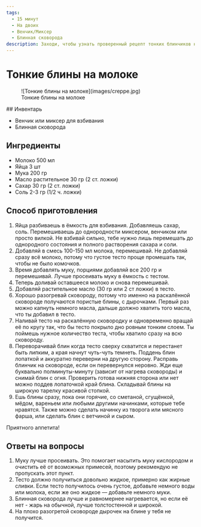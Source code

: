 ```yaml
---
tags:
  - 15 минут
  - На двоих
  - Венчик/Миксер
  - Блинная сковорода
description: Заходи, чтобы узнать проверенный рецепт тонких блинчиков на молоке. Получатся с первого раза!
---
```

# Тонкие блины на молоке

<figure markdown="span">
  ![Тонкие блины на молоке](images/creppe.jpg)
  <figcaption>Тонкие блины на молоке</figcaption>
</figure>
## Инвентарь

- Венчик или миксер для взбивания
- Блинная сковорода

## Ингредиенты

- Молоко 500 мл
- Яйца 3 шт
- Мука 200 гр
- Масло растительное 30 гр (2 ст. ложки)
- Сахар 30 гр (2 ст. ложки)
- Соль 2-3 гр (1/2 ч. ложки)

## Способ приготовления

1. Яйца разбиваешь в ёмкость для взбивания. Добавляешь сахар, соль. Перемешиваешь до однородности миксером, венчиком или просто вилкой. Не взбивай сильно, тебе нужно лишь перемешать до однородного состояния и полного растворения сахара и соли.
2. Добавляй в смесь 100-150 мл молока, перемешивай. Не добавляй сразу всё молоко, потому что густое тесто проще промешать так, чтобы не было комочков.
3. Время добавлять муку, порциями добавляй все 200 гр и перемешивай. Лучше просеивать муку в ёмкость с тестом.
4. Теперь доливай оставшееся молоко и снова перемешивай.
5. Добавляй растительное масло (30 гр или 2 ст ложки) в тесто. 
6. Хорошо разогревай сковороду, потому что именно на раскалённой сковороде получаются пористые блины, с дырочками. Первый раз можно капнуть немного масла, дальше должно хватить того масла, что ты добавил в тесто.
7. Наливай тесто на раскалённую сковородку и одновременно вращай её по кругу так, что бы тесто покрыло дно ровным тонким слоем. Ты поймешь нужное количество теста, чтобы хватило сразу на всю сковороду.
8. Переворачивай блин когда тесто сверху схватится и перестанет быть липким, а края начнут чуть-чуть темнеть. Поддень блин лопаткой и аккуратно переверни на другую сторону. Расправь блинчик на сковороде, если он перевернулся неровно. Жди еще буквально полминуты-минуту (зависит от нагрева сковороды) и снимай блин с огня. Проверить готова нижняя сторона или нет можно поддев лопаточкой край блина. Складывай блины на широкую тарелку красивой стопкой.
9. Ешь блины сразу, пока они горячие, со сметаной, сгущёнкой, мёдом, вареньем или любыми другими начинками, которые тебе нравятся. Также можно сделать начинку из творога или мясного фарша, или сделать блин с ветчиной и сыром.

Приятного аппетита!

## Ответы на вопросы

1. Муку лучше просеивать. Это помогает насытить муку кислородом и очистить её от возможных примесей, поэтому рекомендую не пропускать этот пункт.
2. Тесто должно получиться довольно жидкое, примерно как жирные сливки. Если тесто получилось очень густое, добавьте немного воды или молока, если же оно жидкое — добавьте немного муки.
3. Блинная сковорода лучше и равномернее нагревается, но если её нет - жарь на обычной, лучше толстостенной и широкой.
4. На плохо разогретой сковороде дырочек на блине у тебя не получится.
